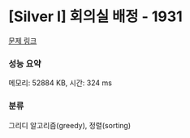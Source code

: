 # [Silver I] 회의실 배정 - 1931 

[문제 링크](https://www.acmicpc.net/problem/1931) 

### 성능 요약

메모리: 52884 KB, 시간: 324 ms

### 분류

그리디 알고리즘(greedy), 정렬(sorting)

